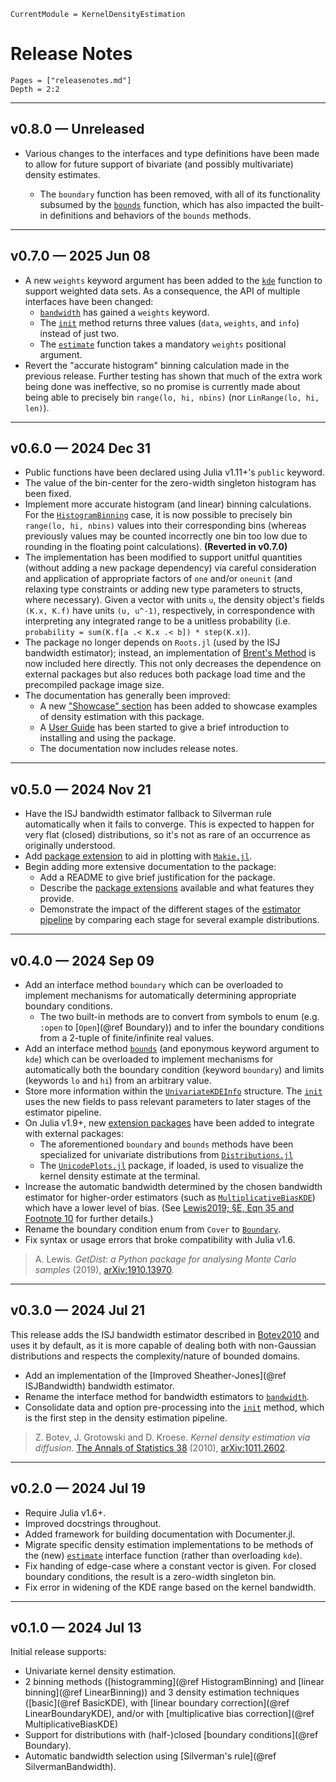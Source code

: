 ```@meta
CurrentModule = KernelDensityEstimation
```

# Release Notes

```@contents
Pages = ["releasenotes.md"]
Depth = 2:2
```

---

## v0.8.0 — Unreleased

- Various changes to the interfaces and type definitions have been made to allow for future support of bivariate (and
  possibly multivariate) density estimates.

    - The `boundary` function has been removed, with all of its functionality subsumed by the
      [`bounds`](@ref) function, which has also impacted the built-in definitions and behaviors of the `bounds`
      methods.

---

## v0.7.0 — 2025 Jun 08

- A new `weights` keyword argument has been added to the [`kde`](@ref) function to support weighted data sets.
  As a consequence, the API of multiple interfaces have been changed:
  - [`bandwidth`](@ref) has gained a `weights` keyword.
  - The [`init`](@ref) method returns three values (`data`, `weights`, and `info`) instead of just two.
  - The [`estimate`](@ref) function takes a mandatory `weights` positional argument.
- Revert the "accurate histogram" binning calculation made in the previous release.
  Further testing has shown that much of the extra work being done was ineffective, so no promise is currently
  made about being able to precisely bin `range(lo, hi, nbins)` (nor `LinRange(lo, hi, len)`).

---

## v0.6.0 — 2024 Dec 31

- Public functions have been declared using Julia v1.11+'s `public` keyword.
- The value of the bin-center for the zero-width singleton histogram has been fixed.
- Implement more accurate histogram (and linear) binning calculations.
  For the [`HistogramBinning`](@ref) case, it is now possible to precisely bin `range(lo, hi, nbins)` values into their
  corresponding bins (whereas previously values may be counted incorrectly one bin too low due to rounding in the
  floating point calculations). **(Reverted in v0.7.0)**
- The implementation has been modified to support unitful quantities (without adding a new package dependency) via
  careful consideration and application of appropriate factors of `one` and/or `oneunit` (and relaxing type constraints
  or adding new type parameters to structs, where necessary).
  Given a vector with units `u`, the density object's fields `(K.x, K.f)` have units `(u, u^-1)`, respectively, in
  correspondence with interpreting any integrated range to be a unitless probability
  (i.e. `probability = sum(K.f[a .< K.x .< b]) * step(K.x)`).
- The package no longer depends on `Roots.jl` (used by the ISJ bandwidth estimator); instead, an implementation of
  [Brent's Method](https://en.wikipedia.org/wiki/Brent%27s_method) is now included here directly. This not only
  decreases the dependence on external packages but also reduces both package load time and the precompiled package
  image size.
- The documentation has generally been improved:
  - A new ["Showcase" section](showcase.md) has been added to showcase examples of density estimation with this package.
  - A [User Guide](userguide.md) has been started to give a brief introduction to installing and using the package.
  - The documentation now includes release notes.

---

## v0.5.0 — 2024 Nov 21

- Have the ISJ bandwidth estimator fallback to Silverman rule automatically when it fails to converge.
  This is expected to happen for very flat (closed) distributions, so it's not as rare of an occurrence as originally
  understood.
- Add [package extension](extensions.md#ext-makie) to aid in plotting with
  [`Makie.jl`](https://juliahub.com/ui/Packages/General/Makie.jl).
- Begin adding more extensive documentation to the package:
  - Add a README to give brief justification for the package.
  - Describe the [package extensions](extensions.md) available and what features they provide.
  - Demonstrate the impact of the different stages of the [estimator pipeline](explain.md#estimator-pipeline) by
    comparing each stage for several example distributions.

---

## v0.4.0 — 2024 Sep 09

- Add an interface method `boundary` which can be overloaded to implement mechanisms for automatically
  determining appropriate boundary conditions.
  - The two built-in methods are to convert from symbols to enum (e.g. `:open` to [`Open`](@ref Boundary)) and to infer
    the boundary conditions from a 2-tuple of finite/infinite real values.
- Add an interface method [`bounds`](@ref) (and eponymous keyword argument to `kde`) which can be overloaded to
  implement mechanisms for automatically both the boundary condition (keyword `boundary`) and limits (keywords `lo`
  and `hi`) from an arbitrary value.
- Store more information within the [`UnivariateKDEInfo`](@ref) structure. The [`init`](@ref) uses the new fields to
  pass relevant parameters to later stages of the estimator pipeline.
- On Julia v1.9+, new [extension packages](extensions.md) have been added to integrate with external packages:
  - The aforementioned `boundary` and `bounds` methods have been specialized for univariate distributions from
    [`Distributions.jl`](https://juliahub.com/ui/Packages/General/Distributions)
  - The [`UnicodePlots.jl`](https://juliahub.com/ui/Packages/General/UnicodePlots) package, if loaded, is used to
    visualize the kernel density estimate at the terminal.
- Increase the automatic bandwidth determined by the chosen bandwidth estimator for higher-order estimators (such as
  [`MultiplicativeBiasKDE`](@ref)) which have a lower level of bias.
  (See [Lewis2019; §E, Eqn 35 and Footnote 10](@citet) for further details.)
- Rename the boundary condition enum from `Cover` to [`Boundary`](@ref).
- Fix syntax or usage errors that broke compatibility with Julia v1.6.

> A. Lewis. _GetDist: a Python package for analysing Monte Carlo samples_ (2019),
> [arXiv:1910.13970](https://arxiv.org/abs/1910.13970).

---

## v0.3.0 — 2024 Jul 21

This release adds the ISJ bandwidth estimator described in [Botev2010](@citet) and uses it by default, as it is more
capable of dealing both with non-Gaussian distributions and respects the complexity/nature of bounded domains.

- Add an implementation of the [Improved Sheather-Jones](@ref ISJBandwidth) bandwidth estimator.
- Rename the interface method for bandwidth estimators to [`bandwidth`](@ref).
- Consolidate data and option pre-processing into the [`init`](@ref) method, which is the first step in the density
  estimation pipeline.

> Z. Botev, J. Grotowski and D. Kroese. _Kernel density estimation via diffusion._
>  [The Annals of Statistics 38](https://doi.org/10.1214/10-aos799) (2010),
>  [arXiv:1011.2602](https://arxiv.org/abs/1011.2602).

---

## v0.2.0 — 2024 Jul 19

- Require Julia v1.6+.
- Improved docstrings throughout.
- Added framework for building documentation with Documenter.jl.
- Migrate specific density estimation implementations to be methods of the (new) [`estimate`](@ref) interface function
  (rather than overloading `kde`).
- Fix handing of edge-case where a constant vector is given. For closed boundary conditions, the result is a
  zero-width singleton bin.
- Fix error in widening of the KDE range based on the kernel bandwidth.

---

## v0.1.0 — 2024 Jul 13

Initial release supports:

- Univariate kernel density estimation.
- 2 binning methods ([histogramming](@ref HistogramBinning) and [linear binning](@ref LinearBinning)) and
  3 density estimation techniques ([basic](@ref BasicKDE), with [linear boundary correction](@ref LinearBoundaryKDE),
  and/or with [multiplicative bias correction](@ref MultiplicativeBiasKDE)
- Support for distributions with (half-)closed [boundary conditions](@ref Boundary).
- Automatic bandwidth selection using [Silverman's rule](@ref SilvermanBandwidth).
